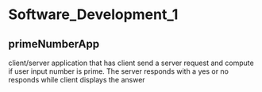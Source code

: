 # Software_Development_1

## primeNumberApp
client/server application that has client send a server request and compute if user input number is prime.
The server responds with a yes or no responds while client displays the answer

